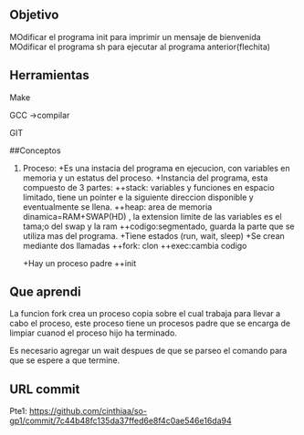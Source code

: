 ## Objetivo
MOdificar el programa init para imprimir un mensaje de bienvenida
MOdificar el programa sh para ejecutar al programa anterior(flechita)

## Herramientas
Make

GCC ->compilar

GIT

##Conceptos
1) Proceso:
  +Es una instacia del programa en ejecucion, con variables en memoria y un estatus del proceso.
  +Instancia del programa, esta compuesto de 3 partes:
    ++stack: variables y funciones en espacio limitado, tiene un pointer e la siguiente direccion disponible y eventualmente se llena. 
    ++heap: area de memoria dinamica=RAM+SWAP(HD) , la extension limite de las variables es el tama;o del swap y la ram
    ++codigo:segmentado, guarda la parte que se utiliza mas del programa. 
  +Tiene estados (run, wait, sleep)
  +Se crean mediante dos llamadas
    ++fork: clon
    ++exec:cambia codigo
   
   +Hay un proceso padre
   ++init
 
 ## Que aprendi
 La funcion fork crea un proceso copia sobre el cual trabaja para llevar a cabo el proceso, este proceso tiene un procesos padre que se encarga de limpiar cuanod el proceso hijo ha terminado.
 
 Es necesario agregar un wait despues de que se parseo el comando para que se espere a que termine.
 
 
 ## URL commit
 Pte1: https://github.com/cinthiaa/so-gp1/commit/7c44b48fc135da37ffed6e8f4c0ae546e16da94
 
 
